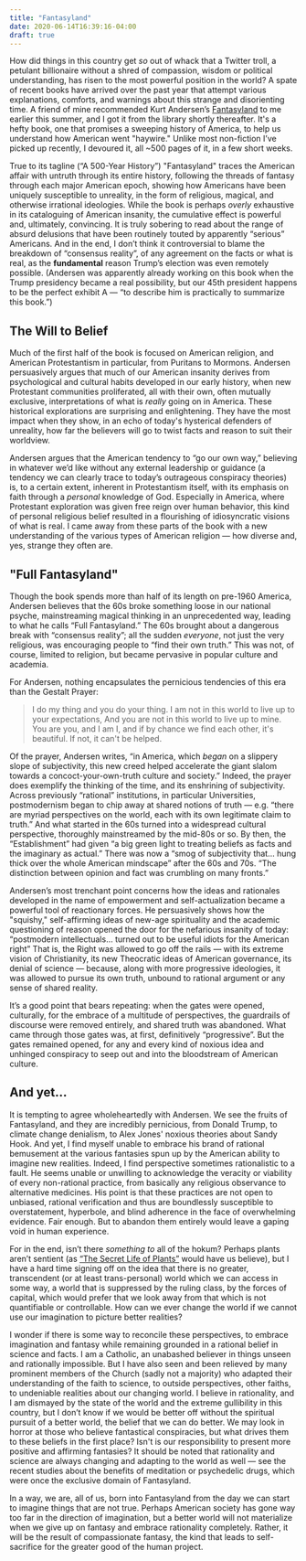 ```yaml
---
title: "Fantasyland"
date: 2020-06-14T16:39:16-04:00
draft: true
---
```


How did things in this country get _so_ out of whack that a Twitter troll, a petulant billionaire without a shred of compassion, wisdom or political understanding, has risen to the most powerful position in the world? A spate of recent books have arrived over the past year that attempt various explanations, comforts, and warnings about this strange and disorienting time. A friend of mine recommended Kurt Andersen’s [Fantasyland](https://www.penguinrandomhouse.com/books/209776/fantasyland-by-kurt-andersen/9780812978902/) to me earlier this summer, and I got it from the library shortly thereafter. It's a hefty book, one that promises a sweeping history of America, to help us understand how American went "haywire." Unlike most non-fiction I’ve picked up recently, I devoured it, all ~500 pages of it, in a few short weeks.

True to its tagline (“A 500-Year History”) "Fantasyland" traces the American affair with untruth through its entire history, following the threads of fantasy through each major American epoch, showing how Americans have been uniquely susceptible to unreality, in the form of religious, magical, and otherwise irrational ideologies. While the book is perhaps _overly_ exhaustive in its cataloguing of American insanity, the cumulative effect is powerful and, ultimately, convincing. It is truly sobering to read about the range of absurd delusions that have been routinely touted by apparently “serious” Americans. And in the end, I don’t think it controversial to blame the breakdown of “consensus reality”, of any agreement on the facts or what is real, as the __fundamental__ reason Trump’s election was even remotely possible. (Andersen was apparently already working on this book when the Trump presidency became a real possibility, but our 45th president happens to be the perfect exhibit A — “to describe him is practically to summarize this book.”)

## The Will to Belief

Much of the first half of the book is focused on American religion, and American Protestantism in particular, from Puritans to Mormons. Andersen persuasively argues that much of our American insanity derives from psychological and cultural habits developed in our early history, when new Protestant communities proliferated, all with their own, often mutually exclusive, interpretations of what is _really_ going on in America. These historical explorations are surprising and enlightening. They have the most impact when they show, in an echo of today's hysterical defenders of unreality, how far the believers will go to twist facts and reason to suit their worldview.

Andersen argues that the American tendency to “go our own way,” believing in whatever we’d like without any external leadership or guidance  (a tendency we can clearly trace to today’s outrageous conspiracy theories) is, to a certain extent, inherent in Protestantism itself, with its emphasis on faith through a _personal_ knowledge of God. Especially in America, where Protestant exploration was given free reign over human behavior, this kind of personal religious belief resulted in a flourishing of idiosyncratic visions of what is real. I came away from these parts of the book with a new understanding of the various types of American religion — how diverse and, yes, strange they often are.  

## "Full Fantasyland"

Though the book spends more than half of its length on pre-1960 America, Andersen believes that the 60s broke something loose in our national psyche, mainstreaming magical thinking in an unprecedented way, leading to  what he calls “Full Fantasyland.” The 60s brought about a dangerous break with “consensus reality”; all the sudden _everyone_, not just the very religious, was encouraging people to “find their own truth.” This was not, of course, limited to religion, but became pervasive in popular culture and academia. 

For Andersen, nothing encapsulates the pernicious tendencies of this era than the Gestalt Prayer:

> I do my thing and you do your thing.
> I am not in this world to live up to your expectations,
> And you are not in this world to live up to mine.
> You are you, and I am I,
> and if by chance we find each other, it's beautiful. 
> If not, it can't be helped.

Of the prayer, Andersen writes, “in America, which _began_ on a slippery slope of subjectivity, this new creed helped accelerate the giant slalom towards a concoct-your-own-truth culture and society.” Indeed, the prayer does exemplify the thinking of the time, and its enshrining of subjectivity. Across previously “rational” institutions, in particular Universities, postmodernism began to chip away at shared notions of truth — e.g. “there are myriad perspectives on the world, each with its own legitimate claim to truth.” And what started in the 60s turned into a widespread cultural perspective, thoroughly mainstreamed by the mid-80s or so. By then, the “Establishment” had given “a big green light to treating beliefs as facts and the imaginary as actual.” There was now a “smog of subjectivity that… hung thick over the whole American mindscape” after the 60s and 70s. “The distinction between opinion and fact was crumbling on many fronts.” 

Andersen’s most trenchant point concerns how the ideas and rationales developed in the name of empowerment and self-actualization became a powerful tool of reactionary forces. He persuasively shows how the "squishy," self-affirming ideas of new-age spirituality and the academic questioning of reason opened the door for the nefarious insanity of today: “postmodern intellectuals… turned out to be useful idiots for the American right” That is, the Right was allowed to go off the rails — with its extreme vision of Christianity, its new Theocratic ideas of American governance, its denial of science — because, along with more progressive ideologies, it was allowed to pursue its own truth, unbound to rational argument or any sense of shared reality. 

It’s a good point that bears repeating: when the gates were opened, culturally, for the embrace of a multitude of perspectives, the guardrails of discourse were removed entirely, and shared truth was abandoned. What came through those gates was, at first, definitively “progressive”. But the gates remained opened, for any and every kind of noxious idea and unhinged conspiracy to seep out and into the bloodstream of American culture.

## And yet…

It is tempting to agree wholeheartedly with Andersen. We see the fruits of Fantasyland, and they are incredibly pernicious, from Donald Trump, to climate change denialism, to Alex Jones' noxious theories about Sandy Hook. And yet, I find myself unable to embrace his brand of rational bemusement at the various fantasies spun up by the American ability to imagine new realities. Indeed, I find perspective sometimes rationalistic to a fault. He seems unable or unwilling to acknowledge the veracity or viability of every non-rational practice, from basically any religious observance to alternative medicines. His point is that these practices are not open to unbiased, rational verification and thus are boundlessly susceptible to overstatement, hyperbole, and blind adherence in the face of overwhelming evidence. Fair enough. But to abandon them entirely would leave a gaping void in human experience. 

For in the end, isn’t there _something to_ all of the hokum? Perhaps plants aren’t sentient (as [“The Secret Life of Plants”](https://en.wikipedia.org/wiki/The_Secret_Life_of_Plants) would have us believe), but I have a hard time signing off on the idea that there is no greater, transcendent (or at least trans-personal) world which we can access in some way, a world that is suppressed by the ruling class, by the forces of capital, which would prefer that we  look away from that which is not quantifiable or controllable. How can we ever change the world if we cannot use our imagination to picture better realities? 

I wonder if there is some way to reconcile these perspectives, to embrace imagination and fantasy while remaining grounded in a rational belief in science and facts. I am a Catholic, an unabashed believer in things unseen and rationally impossible. But I have also seen and been relieved by many prominent members of the Church (sadly not a majority) who adapted their understanding of the faith to science, to outside perspectives, other faiths, to undeniable realities about our changing world. I believe in rationality, and I am dismayed by the state of the world and the extreme gullibility in this country, but I don’t know if we would be better off without the spiritual pursuit of a better world, the belief that we can do better. We may look in horror at those who believe fantastical conspiracies, but what drives them to these beliefs in the first place? Isn't is our responsibility to present more positive and affirming fantasies? It should be noted that rationality and science are always changing and adapting to the world as well — see the recent studies about the benefits of meditation or psychedelic drugs, which were once the exclusive domain of Fantasyland. 

In a way, we are, all of us, born into Fantasyland from the day we can start to imagine things that are not true. Perhaps American society has gone way too far in the direction of imagination, but a better world will not materialize when we give up on fantasy and embrace rationality completely. Rather, it will be the result of compassionate fantasy, the kind that leads to self-sacrifice for the greater good of the human project.



